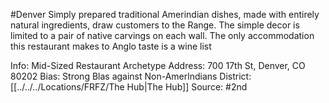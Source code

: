 #Denver 
Simply prepared traditional Amerindian dishes, made with entirely natural ingredients, draw customers to the Range. The simple decor is limited to a pair of native carvings on each wall. The only accommodation this restaurant makes to Anglo taste is a wine list

Info: Mid-Sized Restaurant Archetype
Address: 700 17th St, Denver, CO 80202
Bias: Strong Blas against Non-Amerlndians
District: [[../../../Locations/FRFZ/The Hub|The Hub]]
Source: #2nd 